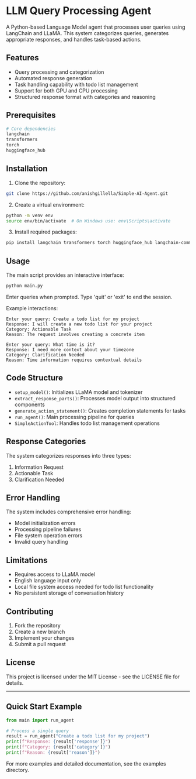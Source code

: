 # LLM Query Processing Agent

A Python-based Language Model agent that processes user queries using LangChain and LLaMA. This system categorizes queries, generates appropriate responses, and handles task-based actions.

## Features

- Query processing and categorization
- Automated response generation
- Task handling capability with todo list management
- Support for both GPU and CPU processing
- Structured response format with categories and reasoning

## Prerequisites

```bash
# Core dependencies
langchain
transformers
torch
huggingface_hub
```

## Installation

1. Clone the repository:
```bash
git clone https://github.com/anishgillella/Simple-AI-Agent.git
```

2. Create a virtual environment:
```bash
python -m venv env
source env/bin/activate  # On Windows use: env\Scripts\activate
```

3. Install required packages:
```bash
pip install langchain transformers torch huggingface_hub langchain-community
```

## Usage

The main script provides an interactive interface:

```python
python main.py
```

Enter queries when prompted. Type 'quit' or 'exit' to end the session.

Example interactions:
```
Enter your query: Create a todo list for my project
Response: I will create a new todo list for your project
Category: Actionable Task
Reason: The request involves creating a concrete item

Enter your query: What time is it?
Response: I need more context about your timezone
Category: Clarification Needed
Reason: Time information requires contextual details
```

## Code Structure

- `setup_model()`: Initializes LLaMA model and tokenizer
- `extract_response_parts()`: Processes model output into structured components
- `generate_action_statement()`: Creates completion statements for tasks
- `run_agent()`: Main processing pipeline for queries
- `SimpleActionTool`: Handles todo list management operations

## Response Categories

The system categorizes responses into three types:
1. Information Request
2. Actionable Task
3. Clarification Needed

## Error Handling

The system includes comprehensive error handling:
- Model initialization errors
- Processing pipeline failures
- File system operation errors
- Invalid query handling

## Limitations

- Requires access to LLaMA model
- English language input only
- Local file system access needed for todo list functionality
- No persistent storage of conversation history

## Contributing

1. Fork the repository
2. Create a new branch
3. Implement your changes
4. Submit a pull request

## License

This project is licensed under the MIT License - see the LICENSE file for details.

---

## Quick Start Example

```python
from main import run_agent

# Process a single query
result = run_agent("Create a todo list for my project")
print(f"Response: {result['response']}")
print(f"Category: {result['category']}")
print(f"Reason: {result['reason']}")
```

For more examples and detailed documentation, see the examples directory.
